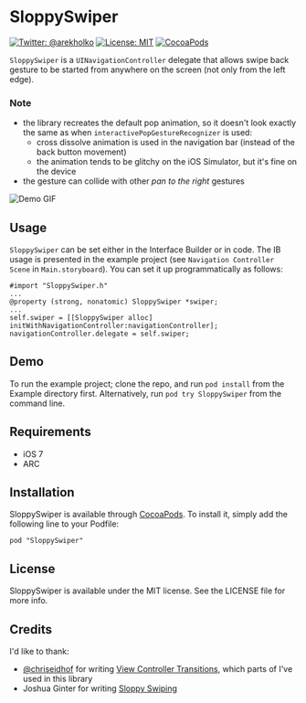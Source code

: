 # SloppySwiper

[![Twitter: @arekholko](https://img.shields.io/badge/contact-@arekholko-red.svg?style=flat)](https://twitter.com/arekholko)
[![License: MIT](https://img.shields.io/badge/license-MIT-red.svg?style=flat)](https://github.com/fastred/SloppySwiper/blob/master/LICENSE)
[![CocoaPods](https://img.shields.io/cocoapods/v/SloppySwiper.svg?style=flat)](https://github.com/fastred/SloppySwiper)

`SloppySwiper` is a `UINavigationController` delegate that allows swipe back gesture to be started from anywhere on the screen (not only from the left edge).

### Note
* the library recreates the default pop animation, so it doesn't look exactly the same as when `interactivePopGestureRecognizer` is used:
  - cross dissolve animation is used in the navigation bar (instead of the back button movement)
  - the animation tends to be glitchy on the iOS Simulator, but it's fine on the device
* the gesture can collide with other *pan to the right* gestures

![Demo GIF](https://raw.githubusercontent.com/fastred/SloppySwiper/master/demo.gif)

## Usage

`SloppySwiper` can be set either in the Interface Builder or in code. The IB usage is presented in the example project (see `Navigation Controller Scene` in `Main.storyboard`). You can set it up programmatically as follows:

```obj-c
#import "SloppySwiper.h"
...
@property (strong, nonatomic) SloppySwiper *swiper;
...
self.swiper = [[SloppySwiper alloc] initWithNavigationController:navigationController];
navigationController.delegate = self.swiper;
```

## Demo

To run the example project; clone the repo, and run `pod install` from the Example directory first. Alternatively, run ```pod try SloppySwiper``` from the command line.

## Requirements

* iOS 7
* ARC

## Installation

SloppySwiper is available through [CocoaPods](http://cocoapods.org). To install
it, simply add the following line to your Podfile:

    pod "SloppySwiper"

## License

SloppySwiper is available under the MIT license. See the LICENSE file for more info.

## Credits

I'd like to thank:

* [@chriseidhof](https://github.com/chriseidhof) for writing [View Controller Transitions](http://www.objc.io/issue-5/view-controller-transitions.html), which parts of I've used in this library
* Joshua Ginter for writing [Sloppy Swiping](http://www.thenewsprint.co/2014/04/16/sloppy-swiping/)